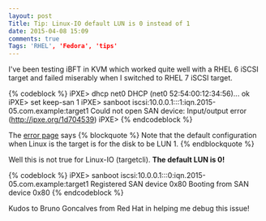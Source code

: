 ```yaml
---
layout: post
Title: Tip: Linux-IO default LUN is 0 instead of 1
date: 2015-04-08 15:09
comments: true
Tags: 'RHEL', 'Fedora', 'tips'
---
```


I've been testing iBFT in KVM which worked quite well with a RHEL 6 iSCSI target
and failed miserably when I switched to RHEL 7 iSCSI target.

{% codeblock %}
iPXE> dhcp net0
DHCP (net0 52:54:00:12:34:56)... ok
iPXE> set keep-san 1
iPXE> sanboot iscsi:10.0.0.1:::1:iqn.2015-05.com.example:target1
Could not open SAN device: Input/output error (http://ipxe.org/1d704539)
iPXE>
{% endcodeblock %}

The [error page](http://ipxe.org/err/1d7045) says
{% blockquote %}
Note that the default configuration when Linux is the target is for the disk to be LUN 1.
{% endblockquote %}

Well this is not true for Linux-IO (targetcli). **The default LUN is 0!**

{% codeblock %}
iPXE> sanboot iscsi:10.0.0.1:::0:iqn.2015-05.com.example:target1
Registered SAN device 0x80
Booting from SAN device 0x80
{% endcodeblock %}

Kudos to Bruno Goncalves from Red Hat in helping me debug this issue!
